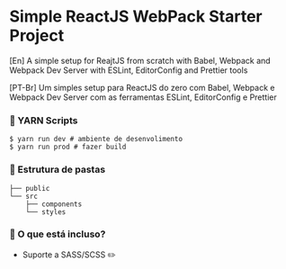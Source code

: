# Simple ReactJS WebPack Starter Project

[En] A simple setup for ReajtJS from scratch with Babel, Webpack and Webpack Dev Server with ESLint, EditorConfig and Prettier tools

[PT-Br] Um simples setup para ReactJS do zero com Babel, Webpack e Webpack Dev Server com as ferramentas ESLint, EditorConfig e Prettier

### :pencil: YARN Scripts

```shell
$ yarn run dev # ambiente de desenvolimento
$ yarn run prod # fazer build
```

### :triangular_ruler: Estrutura de pastas

```
├── public
└── src
    ├── components
    └── styles
```

### :triangular_ruler: O que está incluso?

- Suporte a SASS/SCSS :pencil2:
